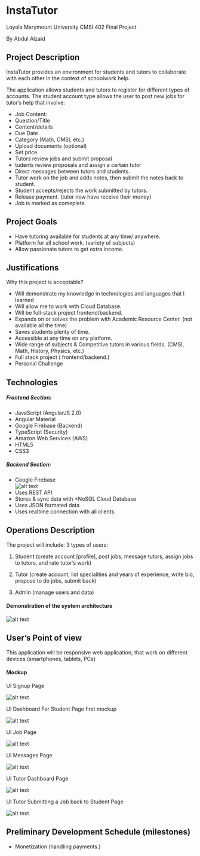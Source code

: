 # InstaTutor
Loyola Marymount University CMSI 402 Final Project

By Abdul Alzaid

## Project Description

InstaTutor provides an environment for students and tutors to collaborate with each other in the context of schoolwork help. 


The application allows students and tutors to register for different types of accounts. The student account type allows the user to post new jobs for tutor’s help that involve:
 * Job Content:
  * Question/Title
  * Content/details
  * Due Date
  * Category (Math, CMSI, etc.)
  * Upload documents (optional)
  * Set price
 *  Tutors review jobs and submit proposal  
 *  tudents review proposals and assign a certain tutor
 *  Direct messages between tutors and students.
 *  Tutor work on the job and adds notes, then submit the notes back to student.
 *  Student accepts/rejects the work submitted by tutors.
 *  Release payment. (tutor now have receive their money)
 *  Job is marked as comeplete.


## Project Goals

* Have tutoring available for students at any time/ anywhere.
* Platform for all school work. (variety of subjects)
* Allow passionate tutors to get extra income. 



## Justifications

Why this project is acceptable?

  * Will demonstrate my knowledge in technologies and languages that I learned
  * Will allow me to work with Cloud Database.
  * Will be full-stack project frontend/backend.
  * Expands on or solves the problem with Academic Resource Center. (not available all the time)
   *  Saves students plenty of time.
   *  Accessible at any time on any platform.
   *  Wide range of subjects & Competitive tutors in various fields.  (CMSI, Math, History, Physics, etc.)
  *  Full stack project ( frontend/backend.)
  *  Personal Challenge 

## Technologies

##### Frontend Section:
 * JavaScript (AngularJS 2.0)
 * Angular Material
 * Google Firebase (Backend)
 * TypeScript (Security)
 * Amazon Web Services (AWS)
 * HTML5 
 * CSS3

##### Backend Section:
 * Google Firebase   
 ![alt text](https://github.com/AbdulZaid/schooltutoring/blob/master/images/Firebase.png "Firebase")
  * Uses REST API
  * Stores & sync data with *NoSQL Cloud Database
  * Uses JSON formated data
  * Uses realtime connection with all clients

## Operations Description

The project will include:
 3 types of users: 

1. Student (create account [profile], post jobs, message tutors, assign jobs to tutors, and rate tutor’s work)

2. Tutor (create account, list specialities and years of experience, write bio, propose to do jobs, submit back)

3. Admin (manage users and data)

#### Demonstration of the system architecture

 ![alt text](https://github.com/AbdulZaid/schooltutoring/blob/master/images/Untitled%20drawing%20(4).jpg "System Architecture")




## User’s Point of view

This application will be responsive web application, that work on different devices (smartphones, tablets, PCs)

#### Mockup

 UI Signup Page
 
 ![alt text](https://github.com/AbdulZaid/InstaTutor/blob/master/images/ReadMeImages/11interface.png "UI Signup Page")
 
 
 UI Dashboard For Student Page first mockup
 
 ![alt text](https://github.com/AbdulZaid/InstaTutor/blob/master/images/ReadMeImages/1interface.png " UI Dashboard For Student Page first mockup")


  UI Job Page
 
 ![alt text](https://github.com/AbdulZaid/InstaTutor/blob/master/images/ReadMeImages/2interface.png "UI Job Page")


  UI Messages Page
 
 ![alt text](https://github.com/AbdulZaid/InstaTutor/blob/master/images/ReadMeImages/10interface.png "UI Messages Page")
 
 
  UI Tutor Dashboard Page
 
 ![alt text](https://github.com/AbdulZaid/InstaTutor/blob/master/images/ReadMeImages/5interface.png "UI Job Page")


  UI Tutor Submitting a Job back to Student Page
 
 ![alt text](https://github.com/AbdulZaid/InstaTutor/blob/master/images/ReadMeImages/8interface.png "UI Messages Page")





## Preliminary Development Schedule (milestones)
 * Monetization (handling payments.)

